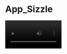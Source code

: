 # App_Sizzle
<video src='Appsizzle.mp4' width=180/>
<p align="center">
  <img src="Img1.jpeg" width="350">
  <img src="Img2.jpeg" width="350" ><br>
  <img src="Img3.jpeg" width="350">
</p>